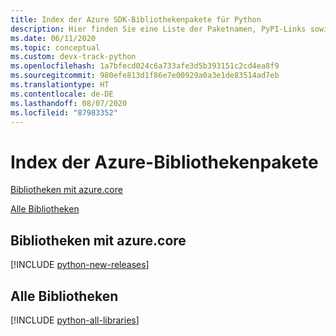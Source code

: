 ```yaml
---
title: Index der Azure SDK-Bibliothekenpakete für Python
description: Hier finden Sie eine Liste der Paketnamen, PyPI-Links sowie Links zu Dokumentationen und Quellcode für alle Bibliotheken im Azure SDK für Python.
ms.date: 06/11/2020
ms.topic: conceptual
ms.custom: devx-track-python
ms.openlocfilehash: 1a7bfecd024c6a733afe3d5b393151c2cd4ea8f9
ms.sourcegitcommit: 980efe813d1f86e7e00929a0a3e1de83514ad7eb
ms.translationtype: HT
ms.contentlocale: de-DE
ms.lasthandoff: 08/07/2020
ms.locfileid: "87983352"
---
```

# <a name="azure-libraries-package-index"></a>Index der Azure-Bibliothekenpakete

[Bibliotheken mit azure.core](#libraries-using-azurecore)

[Alle Bibliotheken](#all-libraries)

## <a name="libraries-using-azurecore"></a>Bibliotheken mit azure.core

[!INCLUDE [python-new-releases](../includes/python-new.md)]

## <a name="all-libraries"></a>Alle Bibliotheken

[!INCLUDE [python-all-libraries](../includes/python-all.md)]
